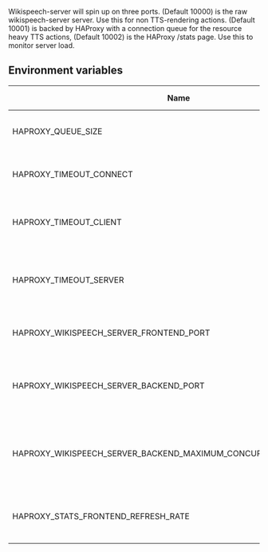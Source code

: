 Wikispeech-server will spin up on three ports.
(Default 10000) is the raw wikispeech-server server. Use this for non TTS-rendering actions.
(Default 10001) is backed by HAProxy with a connection queue for the resource heavy TTS actions,
(Default 10002) is the HAProxy /stats page. Use this to monitor server load.

## Environment variables

| Name                                                             | Default value  | Description                                                       |
| ---------------------------------------------------------------- |:--------------:| ----------------------------------------------------------------- |
| HAPROXY_QUEUE_SIZE                                               | 100            | Maximum number of connection in queue.                            |
| HAPROXY_TIMEOUT_CONNECT                                          | 60s            | Time before giving up a queued connection.                        |
| HAPROXY_TIMEOUT_CLIENT                                           | 60s            | Time before giving up on a non responding client.                 |
| HAPROXY_TIMEOUT_SERVER                                           | 60s            | Time before giving up on a non responding wikispeech-server.      |
| HAPROXY_WIKISPEECH_SERVER_FRONTEND_PORT                          | 10001          | HAProxy queued wikispeech-server port.                            |
| HAPROXY_WIKISPEECH_SERVER_BACKEND_PORT                           | 10000          | Raw wikispeech-server port as defined in server.conf.             |
| HAPROXY_WIKISPEECH_SERVER_BACKEND_MAXIMUM_CONCURRENT_CONNECTIONS | 4              | Number of active connections allowed on queued wikispeech-server. |
| HAPROXY_STATS_FRONTEND_REFRESH_RATE                              | 4s             | Refreshrate on HAProxy stats available on port 10002.             |


